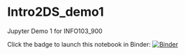 # Intro2DS_demo1
Jupyter Demo 1 for INFO103_900

Click the badge to launch this notebook in Binder:
[![Binder](https://mybinder.org/badge.svg)](https://mybinder.org/v2/gh/leipzig/Intro2DS_demo1/master?filepath=D1-Jupyter.ipynb)
